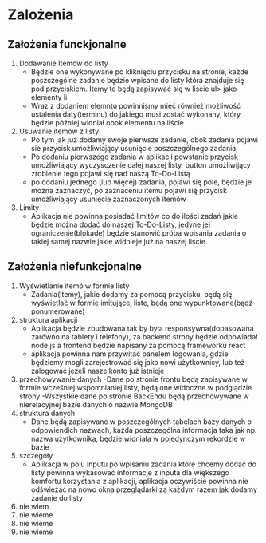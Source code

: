 # Zalożenia 



## Założenia funckjonalne 
1. Dodawanie Itemów do listy
     - Będzie one wykonywane po kliknięciu przycisku na stronie, każde poszczególne zadanie będzie wpisane do listy która znajduje się pod przyciskiem. Itemy te będą zapisywać się w liście ul> jako elementy li
     - Wraz z dodaniem elemntu powinniśmy mieć również możliwość ustalenia daty(terminu) do jakiego musi zostać wykonany, który będzie później widniał obok elementu na liście
1. Usuwanie itemów z listy
     - Po tym jak już dodamy swoje pierwsze zadanie, obok zadania pojawi sie przycisk umożliwiający usunięcie poszczególnego zadania,  
     - Po dodaniu pierwszego zadania w aplikacji powstanie przycisk umożliwiający wyczysczenie całej naszej listy, button umożliwijący zrobienie tego pojawi się nad naszą To-Do-Listą 
     - po dodaniu jednego (lub więcej) zadania, pojawi się pole, będzie je można zaznaczyć, po zaznaceniu itemu pojawi się przycisk umożliwiający usunięcie zaznaczonych itemów 
1. Limity
     - Aplikacja nie powinna posiadać limitów co do ilości zadań jakie będzie można dodać do naszej To-Do-Listy, jedyne jej ograniczenie(blokade) będzie stanowić próba wpisania zadania o takiej samej nazwie jakie widnieje już na naszej liście.       

## Założenia niefunkcjonalne

1. Wyświetlanie itemó w formie listy
     - Zadania(itemy), jakie dodamy za pomocą przycisku, będą się wyświetlać w formie imitującej liste, będą one wypunktowane(bądź ponumerowane)
1. struktura aplikacji   
     - Aplikacja będzie zbudowana tak by była responsywna(dopasowana zarówno na tablety i telefony), za backend strony będzie odpowiadał node.js a frontend będzie napisany za pomocą frameworku react 
     - aplikacja powinna nam przywitać panelem logowania, gdzie będziemy mogli zarejestrować się jako nowi użytkownicy, lub też zalogować jeżeli nasze konto już istnieje
1. przechowywanie danych
     -Dane po stronie frontu będą zapisywane w formie wcześniej wspomnianiej listy, będą one widoczne w podglądzie strony
     -Wszystkie dane po stronie BackEndu będą przechowywane w nierelacyjnej bazie danych o nazwie MongoDB  
1. struktura danych
     - Dane będą zapisywane w poszczególnych tabelach bazy danych o odpowiendich nazwach, każda poszczególna informacja taka jak np: nazwa użytkownika, będzie widniała w pojedynczym rekordzie w bazie
1. szczegóły 
     - Aplikacja w polu inputu po wpisaniu zadania które chcemy dodać do listy powinna wykasować informacje z inputa dla większego komfortu korzystania z aplikacji, aplikacja oczywiście powinna nie odświeżać na nowo okna przeglądarki za każdym razem jak dodamy zadanie do listy  
1. nie wiem
1. nie wieme
1. nie wieme
1. nie wieme
